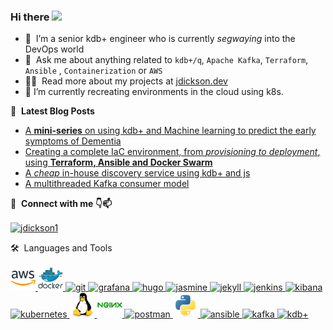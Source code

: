 ### Hi there <a href="https://www.gautamkrishnar.com/"><img src="https://media.giphy.com/media/hvRJCLFzcasrR4ia7z/giphy.gif" width="5%"></a>

- 🔭 &nbsp;I’m a senior kdb+ engineer who is currently *segwaying* into the DevOps world 
- 💬 &nbsp;Ask me about anything related to `kdb+/q`, `Apache Kafka`, `Terraform`, `Ansible` , `Containerization` or `AWS`
- 👨‍💻 &nbsp;Read more about my projects at [jdickson.dev](https://www.jdickson.dev)
- 🌱 I’m currently recreating environments in the cloud using k8s.

📕 &nbsp;**Latest Blog Posts**
<!-- BLOG-POST-LIST:START -->
- [A **mini-series** on using kdb+ and Machine learning to predict the early symptoms of Dementia](https://jdickson.dev/posts/dementia/predicting_dementia_1/)
- [Creating a complete IaC environment, from *provisioning to deployment*, using **Terraform, Ansible and Docker Swarm**](https://jdickson.dev/posts/iac/swarm_cluster/) 
- [A *cheap* in-house discovery service using kdb+ and js](https://jdickson.dev/posts/discovery/discovery_service/)
- [A multithreaded Kafka consumer model](https://jdickson.dev/posts/concurrency/thread_safe_consumer/)

<!-- BLOG-POST-LIST:END -->

🔗 &nbsp;**Connect with me 👇📫**
<p align="left">
<a href="https://www.linkedin.com/in/jdickson1/" target="blank"><img align="center" src="https://raw.githubusercontent.com/rahuldkjain/github-profile-readme-generator/master/src/images/icons/Social/linked-in-alt.svg" alt="jdickson1" height="30" width="40" /></a>



🛠️&nbsp;&nbsp;Languages&nbsp;and&nbsp;Tools
  
 <p align="left">  <a href="https://aws.amazon.com" target="_blank"> <img src="https://raw.githubusercontent.com/devicons/devicon/master/icons/amazonwebservices/amazonwebservices-original-wordmark.svg" alt="aws" width="40" height="40"/> </a>  <a href="https://www.docker.com/" target="_blank"> <img src="https://raw.githubusercontent.com/devicons/devicon/master/icons/docker/docker-original-wordmark.svg" alt="docker" width="40" height="40"/> </a> <a href="https://git-scm.com/" target="_blank"> <img src="https://www.vectorlogo.zone/logos/git-scm/git-scm-icon.svg" alt="git" width="40" height="40"/> </a> <a href="https://grafana.com" target="_blank"> <img src="https://www.vectorlogo.zone/logos/grafana/grafana-icon.svg" alt="grafana" width="40" height="40"/> </a> <a href="https://gohugo.io/" target="_blank"> <img src="https://api.iconify.design/logos-hugo.svg" alt="hugo" width="40" height="40"/> </a> <a href="https://jasmine.github.io/" target="_blank"> <img src="https://www.vectorlogo.zone/logos/jasmine/jasmine-icon.svg" alt="jasmine" width="40" height="40"/> </a>  <a href="https://jekyllrb.com/" target="_blank"> <img src="https://www.vectorlogo.zone/logos/jekyllrb/jekyllrb-icon.svg" alt="jekyll" width="40" height="40"/> </a> <a href="https://www.jenkins.io" target="_blank"> <img src="https://www.vectorlogo.zone/logos/jenkins/jenkins-icon.svg" alt="jenkins" width="40" height="40"/> </a> <a href="https://www.elastic.co/kibana" target="_blank"> <img src="https://www.vectorlogo.zone/logos/elasticco_kibana/elasticco_kibana-icon.svg" alt="kibana" width="40" height="40"/> </a> <a href="https://kubernetes.io" target="_blank"> <img src="https://www.vectorlogo.zone/logos/kubernetes/kubernetes-icon.svg" alt="kubernetes" width="40" height="40"/> </a> <a href="https://www.linux.org/" target="_blank"> <img src="https://raw.githubusercontent.com/devicons/devicon/master/icons/linux/linux-original.svg" alt="linux" width="40" height="40"/> </a>  <a href="https://www.nginx.com" target="_blank"> <img src="https://raw.githubusercontent.com/devicons/devicon/master/icons/nginx/nginx-original.svg" alt="nginx" width="40" height="40"/> </a> <a href="https://postman.com" target="_blank"> <img src="https://www.vectorlogo.zone/logos/getpostman/getpostman-icon.svg" alt="postman" width="40" height="40"/> </a>  <a href="https://www.python.org" target="_blank"> <img src="https://raw.githubusercontent.com/devicons/devicon/master/icons/python/python-original.svg" alt="python" width="40" height="40"/> </a>  <a href="https://www.ansible.com" target="_blank"> <img src="https://www.vectorlogo.zone/logos/ansible/ansible-ar21.svg" alt="ansible" width="40" height="40"/> </a> <a href="https://kafka.apache.org" target="_blank"> <img src="https://www.vectorlogo.zone/logos/apache_kafka/apache_kafka-vertical.svg" alt="kafka" width="40" height="40"/> </a> <a href="https://kx.com" target="_blank"> <img src="https://upload.wikimedia.org/wikipedia/commons/d/d5/Kx_logo.svg" alt="kdb+" width="40" height="40"/> </a>
  </p>


<!--
📊&nbsp;&nbsp;Github&nbsp;Stats

[![GitHub Streak](https://github-readme-streak-stats.herokuapp.com/?user=jdickson1992)](https://git.io/streak-stats)

**jdickson1992/jdickson1992** is a ✨ _special_ ✨ repository because its `README.md` (this file) appears on your GitHub profile.

Here are some ideas to get you started:

- 🔭 I’m currently working on ...
- 🌱 I’m currently learning ...
- 👯 I’m looking to collaborate on ...
- 🤔 I’m looking for help with ...
- 💬 Ask me about ...
- 📫 How to reach me: ...
- 😄 Pronouns: ...
- ⚡ Fun fact: ...
-->
